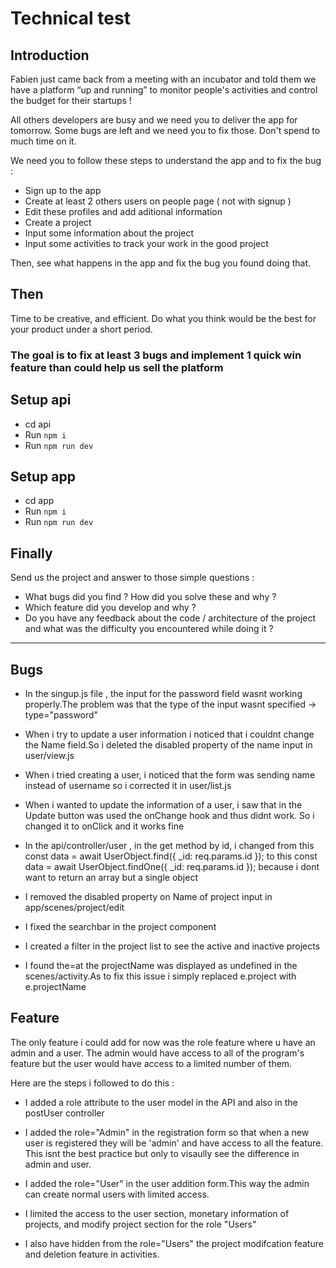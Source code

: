 # Technical test

## Introduction

Fabien just came back from a meeting with an incubator and told them we have a platform “up and running” to monitor people's activities and control the budget for their startups !

All others developers are busy and we need you to deliver the app for tomorrow.
Some bugs are left and we need you to fix those. Don't spend to much time on it.

We need you to follow these steps to understand the app and to fix the bug : 
 - Sign up to the app
 - Create at least 2 others users on people page ( not with signup ) 
 - Edit these profiles and add aditional information 
 - Create a project
 - Input some information about the project
 - Input some activities to track your work in the good project
  
Then, see what happens in the app and fix the bug you found doing that.

## Then
Time to be creative, and efficient. Do what you think would be the best for your product under a short period.

### The goal is to fix at least 3 bugs and implement 1 quick win feature than could help us sell the platform

## Setup api

- cd api
- Run `npm i`
- Run `npm run dev`

## Setup app

- cd app
- Run `npm i`
- Run `npm run dev`

## Finally

Send us the project and answer to those simple questions : 
- What bugs did you find ? How did you solve these and why ? 
- Which feature did you develop and why ? 
- Do you have any feedback about the code / architecture of the project and what was the difficulty you encountered while doing it ? 

____________________________________________________________________________________________________________________

## Bugs
- In the singup.js file , the input for the password field wasnt working properly.The problem was that the type of the input wasnt specified -> type="password"

- When i try to update a user information i noticed that i couldnt change the Name field.So i deleted the disabled property of the name input in user/view.js

- When i tried creating a user, i noticed that the form was sending name instead of username so i corrected it in user/list.js

- When i wanted to update the information of a user, i saw that in the Update button was used the onChange hook and thus didnt work. So i changed it to onClick and it works fine

- In the api/controller/user , in the get method by id, i changed from this     const data = await UserObject.find({ _id: req.params.id });
 to this     const data = await UserObject.findOne({ _id: req.params.id });
because i dont want to return an array but a single object

- I removed the disabled property on Name of project input in app/scenes/project/edit

- I fixed the searchbar in the project component

- I created a filter in the project list to see the active and inactive projects
- I found the=at the projectName was displayed as undefined in the scenes/activity.As to fix this issue i simply replaced e.project with e.projectName

## Feature

The only feature i could add for now was the role feature where u have an admin and a user.
The admin would have access to all of the program's feature but the user would have access to a limited number of them.

Here are the steps i followed to do this :

- I added a role attribute to the user model in the API and also in the postUser controller
- I added the role="Admin" in the registration form so that when a new user is registered they will be 'admin' and have access to all the feature. 
This isnt the best practice but only to visaully see the difference in admin and user.

- I added the role="User" in the user addition form.This way the admin can create normal users with limited access.

- I limited the access to the user section, monetary information of projects, and modify project section for the role "Users"

- I also have hidden from the role="Users" the project modifcation feature and deletion feature in activities.
